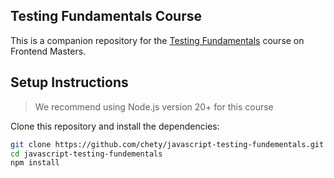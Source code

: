 ## Testing Fundamentals Course

This is a companion repository for the [Testing Fundamentals](https://frontendmasters.com/courses/testing/) course on Frontend Masters.

## Setup Instructions

> We recommend using Node.js version 20+ for this course

Clone this repository and install the dependencies:

```bash
git clone https://github.com/chety/javascript-testing-fundementals.git
cd javascript-testing-fundementals
npm install
```
